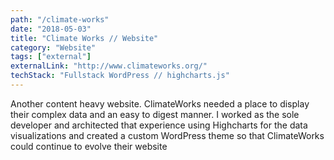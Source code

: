 ```yaml
---
path: "/climate-works"
date: "2018-05-03"
title: "Climate Works // Website"
category: "Website"
tags: ["external"]
externalLink: "http://www.climateworks.org/"
techStack: "Fullstack WordPress // highcharts.js"
---
```


Another content heavy website. ClimateWorks needed a place to display their complex data and an easy to digest manner. I worked as the sole developer and architected that experience using Highcharts for the data visualizations and created a custom WordPress theme so that ClimateWorks could continue to evolve their website
